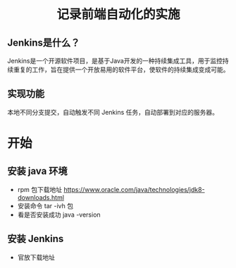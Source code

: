 <p>
<h1 align='center'>记录前端自动化的实施</h1>    
</p>

## Jenkins是什么？
Jenkins是一个开源软件项目，是基于Java开发的一种持续集成工具，用于监控持续重复的工作，旨在提供一个开放易用的软件平台，使软件的持续集成变成可能。

## 实现功能
本地不同分支提交，自动触发不同 Jenkins 任务，自动部署到对应的服务器。

# 开始

## 安装 java 环境
- rpm 包下载地址
  https://www.oracle.com/java/technologies/jdk8-downloads.html
- 安装命令
  tar -ivh 包
- 看是否安装成功
  java -version

## 安装 Jenkins 
- 官放下载地址  
  
